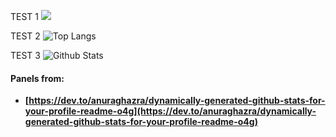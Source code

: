 TEST 1 ![](https://github-profile-summary-cards.vercel.app/api/cards/profile-details?username=datamesse&theme=tokyonight)

TEST 2 ![Top Langs](https://github-readme-stats.vercel.app/api/top-langs/?username=datamesse&langs_count=8&theme=tokyonight)

TEST 3 ![Github Stats](https://github-readme-stats.vercel.app/api?username=datamesse&theme=tokyonight)


#### Panels from:
* **[https://dev.to/anuraghazra/dynamically-generated-github-stats-for-your-profile-readme-o4g](https://dev.to/anuraghazra/dynamically-generated-github-stats-for-your-profile-readme-o4g)**
